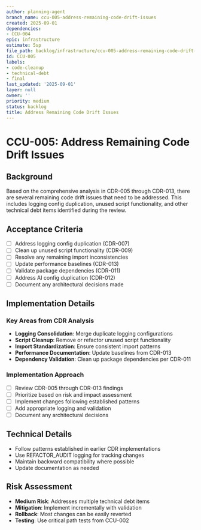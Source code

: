 ```yaml
---
author: planning-agent
branch_name: ccu-005-address-remaining-code-drift-issues
created: 2025-09-01
dependencies:
- CCU-004
epic: infrastructure
estimate: 5sp
file_path: backlog/infrastructure/ccu-005-address-remaining-code-drift-issues.md
id: CCU-005
labels:
- code-cleanup
- technical-debt
- final
last_updated: '2025-09-01'
layer: null
owner: ''
priority: medium
status: backlog
title: Address Remaining Code Drift Issues
---
```


# CCU-005: Address Remaining Code Drift Issues

## Background
Based on the comprehensive analysis in CDR-005 through CDR-013, there are several remaining code drift issues that need to be addressed. This includes logging config duplication, unused script functionality, and other technical debt items identified during the review.

## Acceptance Criteria
- [ ] Address logging config duplication (CDR-007)
- [ ] Clean up unused script functionality (CDR-009)
- [ ] Resolve any remaining import inconsistencies
- [ ] Update performance baselines (CDR-013)
- [ ] Validate package dependencies (CDR-011)
- [ ] Address AI config duplication (CDR-012)
- [ ] Document any architectural decisions made

## Implementation Details

### Key Areas from CDR Analysis
- **Logging Consolidation**: Merge duplicate logging configurations
- **Script Cleanup**: Remove or refactor unused script functionality
- **Import Standardization**: Ensure consistent import patterns
- **Performance Documentation**: Update baselines from CDR-013
- **Dependency Validation**: Clean up package dependencies per CDR-011

### Implementation Approach
- [ ] Review CDR-005 through CDR-013 findings
- [ ] Prioritize based on risk and impact assessment
- [ ] Implement changes following established patterns
- [ ] Add appropriate logging and validation
- [ ] Document any architectural decisions

## Technical Details
- Follow patterns established in earlier CDR implementations
- Use REFACTOR_AUDIT logging for tracking changes
- Maintain backward compatibility where possible
- Update documentation as needed

## Risk Assessment
- **Medium Risk**: Addresses multiple technical debt items
- **Mitigation**: Implement incrementally with validation
- **Rollback**: Most changes can be easily reverted
- **Testing**: Use critical path tests from CCU-002
